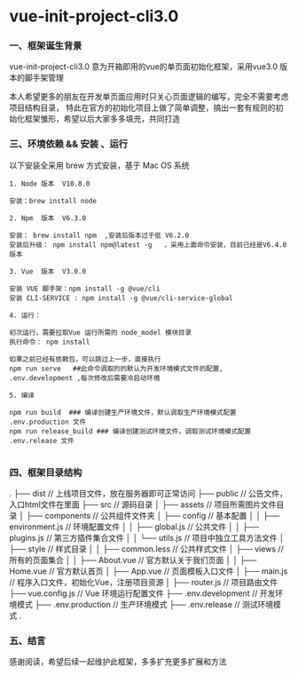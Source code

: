 # vue-init-project-cli3.0

### 一、框架诞生背景
vue-init-project-cli3.0 意为开箱即用的vue的单页面初始化框架，采用vue3.0 版本的脚手架管理

本人希望更多的朋友在开发单页面应用时只关心页面逻辑的编写，完全不需要考虑项目结构目录，
特此在官方的初始化项目上做了简单调整，搞出一套有规则的初始化框架雏形，希望以后大家多多填充，共同打造

### 三、环境依赖 && 安装 、运行
以下安装全采用 brew 方式安装，基于 Mac OS 系统
```text
1. Node 版本  V10.8.0

安装：brew install node

2. Npm  版本  V6.3.0

安装： brew install npm  ,安装后版本过于低 V6.2.0
安装后升级： npm install npm@latest -g   ，采用上面命令安装，目前已经是V6.4.0 版本

3. Vue  版本  V3.0.0

安装 VUE 脚手架：npm install -g @vue/cli
安装 CLI-SERVICE : npm install -g @vue/cli-service-global

4. 运行：

初次运行，需要拉取Vue 运行所需的 node_model 模块目录
执行命令： npm install

如果之前已经有依赖包，可以跳过上一步，直接执行
npm run serve   ##此命令调取的的默认为开发环境模式文件的配置, .env.development ,每次修改后需要冷启动环境

5. 编译

npm run build  ### 编译创建生产环境文件，默认调取生产环境模式配置 .env.production 文件
npm run release_build ### 编译创建测试环境文件，调取测试环境模式配置 .env.release 文件


```

### 四、框架目录结构

.
├── dist                                        // 上线项目文件，放在服务器即可正常访问
├── public                                      // 公告文件，入口html文件在里面
├── src                                         // 源码目录
│   ├── assets                                  // 项目所需图片文件目录
│   ├── components                              // 公共组件文件夹
│   ├── config                                  // 基本配置
│   │   ├── environment.js                      // 环境配置文件
│   │   ├── global.js                           // 公共文件
│   │   ├── plugins.js                          // 第三方插件集合文件
│   │   └── utils.js                            // 项目中独立工具方法文件
│   ├── style                                   // 样式目录
│   │   ├── common.less                         // 公共样式文件
│   ├── views                                   // 所有的页面集合
│   │   ├── About.vue                           // 官方默认关于我们页面
│   │   ├── Home.vue                            // 官方默认首页
│   ├── App.vue                                 // 页面模板入口文件
│   ├── main.js                                 // 程序入口文件，初始化Vue，注册项目资源
│   ├── router.js                               // 项目路由文件
├── vue.config.js                               // Vue 环境运行配置文件
├── .env.development                            // 开发环境模式
├── .env.production                             // 生产环境模式
├── .env.release                                // 测试环境模式
.

### 五、结言
感谢阅读，希望后续一起维护此框架，多多扩充更多扩展和方法